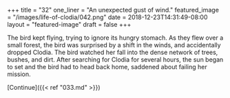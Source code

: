 +++
title = "32"
one_liner = "An unexpected gust of wind."
featured_image = "/images/life-of-clodia/042.png"
date = 2018-12-23T14:31:49-08:00
layout = "featured-image"
draft = false
+++

The bird kept flying, trying to ignore its hungry stomach. As they flew over a small forest, the bird was surprised by a shift in the winds, and accidentally dropped Clodia. The bird watched her fall into the dense network of trees, bushes, and dirt. After searching for Clodia for several hours, the sun began to set and the bird had to head back home, saddened about failing her mission.

[Continue]({{< ref "033.md" >}})
